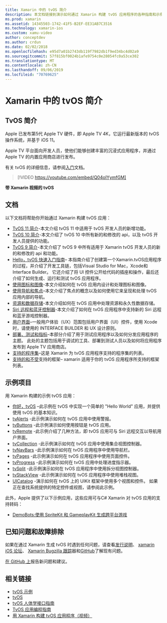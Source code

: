 ```yaml
---
title: Xamarin 中的 tvOS 简介
description: 本文档链接到演示如何通过 Xamarin 构建 tvOS 应用程序的各种指南和示例。 这些指南介绍了各种功能，如用户界面开发、数据存储、图标等。
ms.prod: xamarin
ms.assetid: 14345503-1742-41F5-B2EF-EE31AB7C3516
ms.technology: xamarin-ios
ms.custom: xamu-video
author: conceptdev
ms.author: crdun
ms.date: 02/02/2018
ms.openlocfilehash: e95d7a01b2743db119f7982db1f9ed34bc4d02a9
ms.sourcegitcommit: 57f815bf0024b1afe9754c0e28054fc0a53ce302
ms.translationtype: MT
ms.contentlocale: zh-CN
ms.lasthandoff: 09/06/2019
ms.locfileid: "70769625"
---
```

# <a name="introduction-to-tvos-in-xamarin"></a>Xamarin 中的 tvOS 简介

## <a name="introducing-tvos"></a>TvOS 简介

Apple 已发布第5代 Apple TV 硬件，即 Apple TV 4K，它运行最新版本的 tvOS 操作系统，并基于 iOS 11。

Apple TV 平台面向开发人员，使他们能够创建丰富的沉浸式应用程序，并通过 Apple TV 的内置应用商店进行发布。

有关 tvOS 的详细信息，请参阅[入门](~/ios/tvos/get-started/index.md)文档。

> [!VIDEO https://youtube.com/embed/Q04oIYymfGM]

**带 Xamarin 视频的 tvOS**

## <a name="documentation"></a>文档

以下文档将帮助你开始通过 Xamarin 构建 tvOS 应用：

- [TvOS 11 简介](~/ios/tvos/platform/introduction-to-tvos11.md)-本文介绍 tvOS 11 中适用于 tvOS 开发人员的新增功能。
- [TvOS 10 简介](~/ios/tvos/platform/introduction-to-tvos10/index.md)-本文介绍了 tvOS 10 中所有新的和修改的 api，以及 tvOS 开发人员提供的功能。
- [TvOS 9 简介](~/ios/tvos/platform/tvos9.md)-本文介绍了 tvOS 9 中所有适用于 Xamarin tvOS 开发人员的新的和修改的 api 和功能。 
- [Hello，tvOS 快速入门指南](~/ios/tvos/get-started/hello-tvos.md)– 本指南介绍了创建第一个Xamarin.tvOS应用程序的过程，并介绍了开发工具链，包括Visual Studio for Mac，Xcode和Interface Builder。 它还介绍了将 UI 控件公开给代码的插座和操作，最后还介绍了如何生成、运行和测试 tvOS 应用程序。
- [使用图标和图像](~/ios/tvos/app-fundamentals/icons-images.md)-本文介绍如何在 tvOS 应用内设计和处理图标和图像。
- [使用导航和焦点](~/ios/tvos/app-fundamentals/navigation-focus.md)–本文介绍了焦点的概念以及如何使用它来呈现和处理 tvOS 应用内部的导航。
- [资源和数据存储](~/ios/tvos/app-fundamentals/resources-data-storage.md)-本文介绍如何在 tvOS 应用中处理资源和永久性数据存储。
- [Siri 远程和蓝牙控制器](~/ios/tvos/platform/remote-bluetooth.md)-本文介绍了如何在 tvOS 应用程序中支持新的 Siri 远程和蓝牙游戏控制器。
- [用户界面](~/ios/tvos/user-interface/index.md)–一般用户体验（UX）范围包括用户界面（UI）控件，使用 Xcode 时，请使用的 INTERFACE BUILDER 和 UX 设计原则。
- [部署、测试和指标](~/ios/tvos/deploy-test/index.md)–本部分介绍了用于测试应用程序以及如何分发应用程序的主题。 此处的主题包括用于调试的工具、部署到测试人员以及如何将应用程序发布到 Apple TV 应用商店。
- [支持的程序集](~/ios/tvos/internals/assemblies.md)–这是 Xamarin 为 tvOS 应用程序支持的程序集的列表。
- [支持的和不受](~/ios/tvos/internals/frameworks.md)支持的框架– xamarin 适用于你的 tvOS 应用程序所支持的框架列表。

## <a name="sample-projects"></a>示例项目

用 Xamarin 构建的示例 tvOS 应用：

- [你好，tvOS](https://docs.microsoft.com/samples/xamarin/ios-samples/tvos-hello-tvos) –此示例在 tvOS 中实现一个简单的 "Hello World" 应用，并提供使用 tvOS 的基本知识。
- [tvAlerts](https://docs.microsoft.com/samples/xamarin/ios-samples/tvos-tvalerts) -此示例演示如何在 tvOS 应用中使用警报。
- [tvButtons](https://docs.microsoft.com/samples/xamarin/ios-samples/tvos-tvbuttons) -此示例演示如何使用按钮是 tvOS 应用。
- [tvRemote](https://docs.microsoft.com/samples/xamarin/ios-samples/tvos-tvremote) -此示例介绍了几种方法，即 tvOS 应用可与 Siri 远程交互以导航用户界面。
- [tvCollection](https://docs.microsoft.com/samples/xamarin/ios-samples/tvos-tvcollection) -此示例演示如何在 tvOS 应用中使用集合视图控制器。
- [tvNavBars](https://docs.microsoft.com/samples/xamarin/ios-samples/tvos-tvnavbars) -此示例演示如何在 tvOS 应用程序中使用导航栏。
- [tvPages](https://docs.microsoft.com/samples/xamarin/ios-samples/tvos-tvpages) -此示例演示如何在 tvOS 应用程序中使用页面控件。
- [tvProgress](https://docs.microsoft.com/samples/xamarin/ios-samples/tvos-tvprogress) -此示例演示如何在 tvOS 应用中处理进度指示器。
- [tvSplit](https://docs.microsoft.com/samples/xamarin/ios-samples/tvos-tvsplit) -此示例演示如何在 tvOS 应用程序中使用拆分视图控制器。
- [tvStackView](https://docs.microsoft.com/samples/xamarin/ios-samples/tvos-tvstackview) -此示例演示如何在 tvOS 应用程序中使用堆栈视图。
- [UICatalog](https://docs.microsoft.com/samples/xamarin/ios-samples/tvos-uicatalog) -演示如何在 tvOS 上的 UIKit 框架中使用多个视图和控件。 如果正在查找系统提供的特定控件或视图，请参阅此示例。

此外，Apple 提供了以下示例应用，这些应用可与C# Xamarin 对 tvOS 应用的支持转码：

- [DemoBots:使用 SpriteKit 和 GameplayKit 生成跨平台游戏](https://developer.apple.com/library/prerelease/tvos/samplecode/DemoBots/)

## <a name="known-issues-and-troubleshooting"></a>已知问题和故障排除

如果在通过 Xamarin 生成 tvOS 时遇到任何问题，请查看[发行说明](https://docs.microsoft.com/xamarin/ios/release-notes/)、 [xamarin iOS 论坛](https://forums.xamarin.com/categories/ios)、 [Xamarin Bugzilla 跟踪](https://bugzilla.xamarin.com/query.cgi?product=iOS)器和[GitHub](https://github.com/xamarin/xamarin-macios/issues)了解现有问题。

[在 GitHub 上](https://github.com/xamarin/xamarin-macios/issues)报告新问题和建议。

## <a name="related-links"></a>相关链接

- [tvOS 示例](https://docs.microsoft.com/samples/browse/?products=xamarin&term=Xamarin.iOS+tvOS)
- [tvOS](https://developer.apple.com/tvos/)
- [tvOS 人体学接口指南](https://developer.apple.com/tvos/human-interface-guidelines/)
- [TvOS 应用编程指南](https://developer.apple.com/library/prerelease/tvos/documentation/General/Conceptual/AppleTV_PG/)
- [用 Xamarin 构建 tvOS 应用程序（视频）](https://university.xamarin.com/lightninglectures/tvos-with-xamarin)
